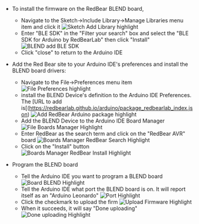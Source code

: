 * To install the firmware on the RedBear BLEND board,
    - Navigate to the Sketch->Include Library->Manage Libraries menu item and click it
      ![Sketch Add Library highlight](docs/sketch_add_library.png "Sketch Add Library highlight")
    - Enter "BLE SDK" in the "Filter your search" box and select the "BLE SDK for Arduino by RedBearLab" then click "Install"
      ![BLEND add BLE SDK](docs/blend_add_ble_sdk.png "BLEND add BLE SDK")
    - Click "close" to return to the Arduino IDE
      
* Add the Red Bear site to your Arduino IDE's preferences and install the BLEND board drivers:
    - Navigate to the File->Preferences menu item
      ![File Preferences highlight](docs/file_preferences.png "File preferences highlight")
    - install the BLEND Device's definition to the Arduino IDE Preferences.  The [URL to add is[(https://redbearlab.github.io/arduino/package_redbearlab_index.json)
      ![Add RedBear Arduino package highlight](docs/add_redbear_arduino_package.png "Add RedBear Arduino package highlight")
    - Add the BLEND Device to the Arduino IDE Board Manager
      ![File Boards Manager Highlight](docs/file_boards_manager.png "File Boards Manager Highlight")
    - Enter RedBear as the search term and click on the "RedBear AVR" board
      ![Boards Manager RedBear Search Highlight](docs/boards_manager_redbear_search.png "Boards Manager RedBear Search Highlight")
    - Click on the "Install" button
      ![Boards Manager RedBear Install Highlight](docs/boards_manager_redbear_install.png "Boards Manager RedBear Install Highlight")

* Program the BLEND board
    - Tell the Arduino IDE you want to program a BLEND board
      ![Board BLEND Highlight](docs/board_blend.png "Board BLEND Highlight")
    - Tell the Arduino IDE what port the BLEND board is on.  It will report itself as an "Arduino Leonardo"
      ![Port Highlight](docs/port_blend.png "Port Highlight")
    - Click the checkmark to upload the firm
      ![Upload Firmware Highlight](docs/upload_firmware.png "Upload Firmware Highlight")
    - When it succeeds, it will say "Done uploading"
      ![Done uploading Highlight](docs/done_uploading.png "Done uploading Highlight")

